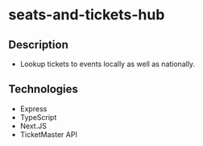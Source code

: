 # seats-and-tickets-hub

## Description
- Lookup tickets to events locally as well as nationally.

## Technologies
- Express
- TypeScript
- Next.JS
- TicketMaster API
